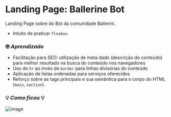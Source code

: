 # Landing Page: Ballerine Bot

Landing Page sobre do Bot da comunidade Ballerini.

- Intuito de praticar `flexbox`.

### 🤓 _**Aprendizado**_ 
- Facilitação para SEO: utilização de meta dado (descrição de conteúdo) para melhor resultado na busca do conteúdo nos navegadores
- Uso do `hr` ao invés de `border` para linhas divisórias do conteúdo
- Aplicação de listas ordenadas para serviços oferecidos
- Reforço sobre as tags principais e sua semântica para o corpo do HTML (`main`, `section`).

### 💡 _**Como ficou**_ 💡

![image](https://user-images.githubusercontent.com/81563039/156046308-ea14a41f-0f53-4fbb-8f6e-34c931eea23f.png)



